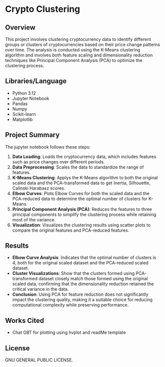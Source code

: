 # Crypto Clustering

## Overview
This project involves clustering cryptocurrency data to identify different groups or clusters of cryptocurrencies based on their price change patterns over time. The analysis is conducted using the K-Means clustering algorithm and involves both feature scaling and dimensionality reduction techniques like Principal Component Analysis (PCA) to optimize the clustering process.

## Libraries/Language
- Python 3.12
- Jupyter Notebook
- Pandas
- Numpy
- Scikit-learn
- Matplotlib

## Project Summary
The jupyter notebook follows these steps:

1. **Data Loading**: Loads the cryptocurrency data, which includes features such as price changes over different periods.
2. **Data Preprocessing**: Scales the data to standardize the range of features.
4. **K-Means Clustering**: Applys the K-Means algorithm to both the original scaled data and the PCA-transformed data to get Inertia, Silhouette, Calinski Harabasz scores.
5. **Elbow Curves**: Plots Elbow Curves for both the scaled data and the PCA-reduced data to determine the optimal number of clusters for K-Means.
6. **Principal Component Analysis (PCA)**: Reduces the features to three principal components to simplify the clustering process while retaining most of the variance.
7. **Visualization**: Visualizes the clustering results using scatter plots to compare the original features and PCA-reduced features.

## Results
* **Elbow Curve Analysis**: Indicates that the optimal number of clusters is 4, both for the original scaled dataset and the PCA-reduced scaled dataset.
* **Cluster Visualizations**: Show that the clusters formed using PCA-transformed dataset closely match those formed using the original scaled data, confirming that the dimensionality reduction retained the critical variance in the data.
* **Conclusion**: Using PCA for feature reduction does not significantly impact the clustering quality, making it a suitable choice for reducing computational complexity while preserving performance.

## Works Cited
* Chat GBT for plotting using hvplot and readMe template

## License
GNU GENERAL PUBLIC LICENSE.

